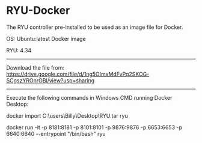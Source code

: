 # RYU-Docker
The RYU controller pre-installed to be used as an image file for Docker.

OS: Ubuntu:latest Docker image

RYU: 4.34

---------------------------------------------------------------------------------------------------------------------

Download the file from:
https://drive.google.com/file/d/1ng5OImxMdFvPq2SKOG-SCgszYROnrOBl/view?usp=sharing

---------------------------------------------------------------------------------------------------------------------
Execute the following commands in Windows CMD running Docker Desktop:

docker import C:\users\Billy\Desktop\RYU.tar ryu

docker run -it -p 8181:8181 -p 8101:8101 -p 9876:9876 -p 6653:6653 -p 6640:6640 --entrypoint "/bin/bash" ryu
